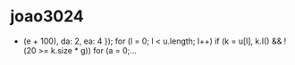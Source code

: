# joao3024
+ (e + 100), da: 2, ea: 4 }); for (l = 0; l &lt; u.length; l++) if (k = u[l], k.I() &amp;&amp; !(20 >= k.size * g)) for (a = 0;…
